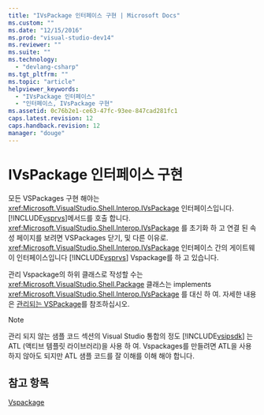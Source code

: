 ```yaml
---
title: "IVsPackage 인터페이스 구현 | Microsoft Docs"
ms.custom: ""
ms.date: "12/15/2016"
ms.prod: "visual-studio-dev14"
ms.reviewer: ""
ms.suite: ""
ms.technology: 
  - "devlang-csharp"
ms.tgt_pltfrm: ""
ms.topic: "article"
helpviewer_keywords: 
  - "IVsPackage 인터페이스"
  - "인터페이스, IVsPackage 구현"
ms.assetid: 0c76b2e1-ce63-47fc-93ee-847cad281fc1
caps.latest.revision: 12
caps.handback.revision: 12
manager: "douge"
---
```

# IVsPackage 인터페이스 구현
모든 VSPackages 구현 해야는 <xref:Microsoft.VisualStudio.Shell.Interop.IVsPackage> 인터페이스입니다.  [!INCLUDE[vsprvs](../code-quality/includes/vsprvs_md.md)]메서드를 호출 합니다. <xref:Microsoft.VisualStudio.Shell.Interop.IVsPackage> 를 초기화 하 고 연결 된 속성 페이지를 보려면 VSPackages 닫기, 및 다른 이유로.  <xref:Microsoft.VisualStudio.Shell.Interop.IVsPackage> 인터페이스 간의 게이트웨이 인터페이스입니다 [!INCLUDE[vsprvs](../code-quality/includes/vsprvs_md.md)] Vspackage를 하 고 있습니다.  
  
 관리 Vspackage의 하위 클래스로 작성할 수는 <xref:Microsoft.VisualStudio.Shell.Package> 클래스는 implements <xref:Microsoft.VisualStudio.Shell.Interop.IVsPackage> 를 대신 하 여.  자세한 내용은 [관리되는 VSPackage](../misc/managed-vspackages.md)를 참조하십시오.  
  
> [!NOTE]
>  관리 되지 않는 샘플 코드 섹션의 Visual Studio 통합의 정도 [!INCLUDE[vsipsdk](../extensibility/includes/vsipsdk_md.md)] 는 ATL \(액티브 템플릿 라이브러리\)을 사용 하 여.  Vspackages를 만들려면 ATL을 사용 하지 않아도 되지만 ATL 샘플 코드를 잘 이해를 이해 해야 합니다.  
  
## 참고 항목  
 [Vspackage](../extensibility/internals/vspackages.md)